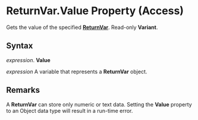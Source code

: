 
# ReturnVar.Value Property (Access)

Gets the value of the specified  **[ReturnVar](8ad5254d-a249-46ba-ac5d-14943179ce05.md)**. Read-only **Variant**.


## Syntax

 _expression_. **Value**

 _expression_ A variable that represents a **ReturnVar** object.


## Remarks

A  **ReturnVar** can store only numeric or text data. Setting the **Value** property to an Object data type will result in a run-time error.

